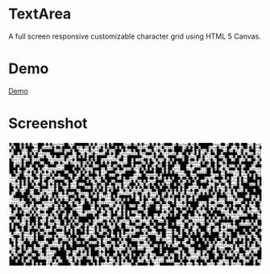 # TextArea

A full screen responsive customizable character grid using HTML 5 Canvas.

# Demo

[Demo](https://strawstack.github.io/TextArea/)

# Screenshot

![](./screenshot.png)
